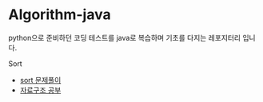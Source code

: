 # Algorithm-java
python으로 준비하던 코딩 테스트를 java로 복습하며 기초를 다지는 레포지터리 입니다.

Sort
* [sort 문제풀이](sort/sort.md)
* [자료구조 공부](map/map.md)
